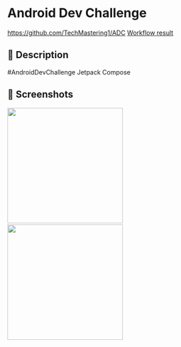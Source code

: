 # Android Dev Challenge

https://github.com/TechMastering1/ADC
[Workflow result](https://github.com/TechMastering1/ADC/workflows/Check/badge.svg)


## :scroll: Description
#AndroidDevChallenge Jetpack Compose


## :camera_flash: Screenshots
<!-- You can add more screenshots here if you like -->
<img src="/results/screenshot_1.png" width="260">&emsp;<img src="/results/screenshot_2.png" width="260">
